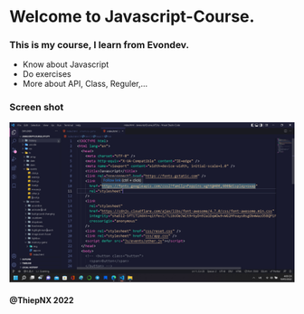# Welcome to Javascript-Course.

### This is my course, I learn from Evondev.

- Know about Javascript
- Do exercises
- More about API, Class, Reguler,...

### Screen shot

![Source code](https://github.com/NgoThiep2412/javascript-course/blob/master/images/images.png)

#### @ThiepNX 2022
